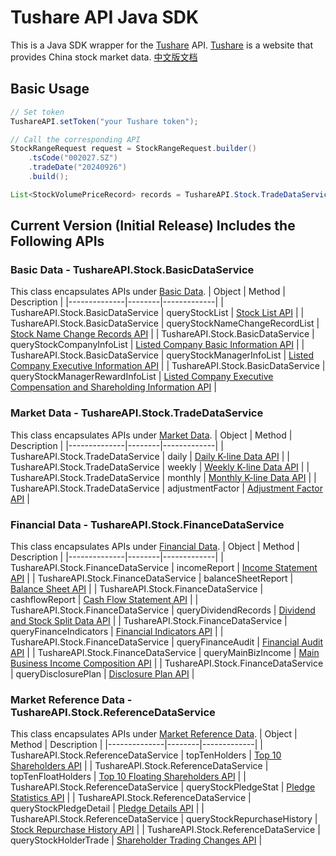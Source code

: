 # Tushare API Java SDK
This is a Java SDK wrapper for the [Tushare](https://tushare.pro/) API. [Tushare](https://tushare.pro/) is a website that provides China stock market data. [中文版文档](./README.md)

## Basic Usage
```java
// Set token
TushareAPI.setToken("your Tushare token");

// Call the corresponding API
StockRangeRequest request = StockRangeRequest.builder()
    .tsCode("002027.SZ")
    .tradeDate("20240926")
    .build();

List<StockVolumePriceRecord> records = TushareAPI.Stock.TradeDataService.daily(request);
```

## Current Version (Initial Release) Includes the Following APIs
### Basic Data - TushareAPI.Stock.BasicDataService
This class encapsulates APIs under [Basic Data](https://tushare.pro/document/2?doc_id=24).
| Object | Method | Description |
|--------------|--------|-------------|
| TushareAPI.Stock.BasicDataService | queryStockList | [Stock List API](https://tushare.pro/document/2?doc_id=25) |
| TushareAPI.Stock.BasicDataService | queryStockNameChangeRecordList | [Stock Name Change Records API](https://tushare.pro/document/2?doc_id=100) |
| TushareAPI.Stock.BasicDataService | queryStockCompanyInfoList | [Listed Company Basic Information API](https://tushare.pro/document/2?doc_id=112) |
| TushareAPI.Stock.BasicDataService | queryStockManagerInfoList | [Listed Company Executive Information API](https://tushare.pro/document/2?doc_id=193) |
| TushareAPI.Stock.BasicDataService | queryStockManagerRewardInfoList | [Listed Company Executive Compensation and Shareholding Information API](https://tushare.pro/document/2?doc_id=194) |

### Market Data - TushareAPI.Stock.TradeDataService
This class encapsulates APIs under [Market Data](https://tushare.pro/document/2?doc_id=15).
| Object | Method | Description |
|--------------|--------|-------------|
| TushareAPI.Stock.TradeDataService | daily | [Daily K-line Data API](https://tushare.pro/document/2?doc_id=27) |
| TushareAPI.Stock.TradeDataService | weekly | [Weekly K-line Data API](https://tushare.pro/document/2?doc_id=144) |
| TushareAPI.Stock.TradeDataService | monthly | [Monthly K-line Data API](https://tushare.pro/document/2?doc_id=145) |
| TushareAPI.Stock.TradeDataService | adjustmentFactor | [Adjustment Factor API](https://tushare.pro/document/2?doc_id=28) |

### Financial Data - TushareAPI.Stock.FinanceDataService
This class encapsulates APIs under [Financial Data](https://tushare.pro/document/2?doc_id=16).
| Object | Method | Description |
|--------------|--------|-------------|
| TushareAPI.Stock.FinanceDataService | incomeReport | [Income Statement API](https://tushare.pro/document/2?doc_id=33) |
| TushareAPI.Stock.FinanceDataService | balanceSheetReport | [Balance Sheet API](https://tushare.pro/document/2?doc_id=36) |
| TushareAPI.Stock.FinanceDataService | cashflowReport | [Cash Flow Statement API](https://tushare.pro/document/2?doc_id=44) |
| TushareAPI.Stock.FinanceDataService | queryDividendRecords | [Dividend and Stock Split Data API](https://tushare.pro/document/2?doc_id=103) |
| TushareAPI.Stock.FinanceDataService | queryFinanceIndicators | [Financial Indicators API](https://tushare.pro/document/2?doc_id=79) |
| TushareAPI.Stock.FinanceDataService | queryFinanceAudit | [Financial Audit API](https://tushare.pro/document/2?doc_id=80) |
| TushareAPI.Stock.FinanceDataService | queryMainBizIncome | [Main Business Income Composition API](https://tushare.pro/document/2?doc_id=81) |
| TushareAPI.Stock.FinanceDataService | queryDisclosurePlan | [Disclosure Plan API](https://tushare.pro/document/2?doc_id=162) |

### Market Reference Data - TushareAPI.Stock.ReferenceDataService
This class encapsulates APIs under [Market Reference Data](https://tushare.pro/document/2?doc_id=17).
| Object | Method | Description |
|--------------|--------|-------------|
| TushareAPI.Stock.ReferenceDataService | topTenHolders | [Top 10 Shareholders API](https://tushare.pro/document/2?doc_id=61) |
| TushareAPI.Stock.ReferenceDataService | topTenFloatHolders | [Top 10 Floating Shareholders API](https://tushare.pro/document/2?doc_id=62) |
| TushareAPI.Stock.ReferenceDataService | queryStockPledgeStat | [Pledge Statistics API](https://tushare.pro/document/2?doc_id=110) |
| TushareAPI.Stock.ReferenceDataService | queryStockPledgeDetail | [Pledge Details API](https://tushare.pro/document/2?doc_id=111) |
| TushareAPI.Stock.ReferenceDataService | queryStockRepurchaseHistory | [Stock Repurchase History API](https://tushare.pro/document/2?doc_id=124) |
| TushareAPI.Stock.ReferenceDataService | queryStockHolderTrade | [Shareholder Trading Changes API](https://tushare.pro/document/2?doc_id=175) |
